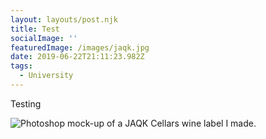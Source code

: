 ```yaml
---
layout: layouts/post.njk
title: Test
socialImage: ''
featuredImage: /images/jaqk.jpg
date: 2019-06-22T21:11:23.982Z
tags:
  - University
---
```

Testing

![Photoshop mock-up of a JAQK Cellars wine label I made.](/images/jaqk.jpg "JAQK Cellars Wine Label")
